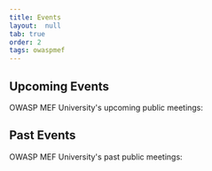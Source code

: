 ```yaml
---
title: Events
layout:  null
tab: true
order: 2
tags: owaspmef
---
```


## Upcoming Events

OWASP MEF University's upcoming public meetings:

## Past Events

OWASP MEF University's past public meetings:
